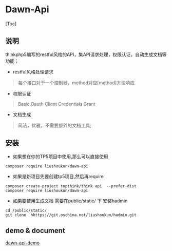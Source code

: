 Dawn-Api 
===============

[Toc]

## 说明
thinkphp5编写的restful风格的API，集API请求处理，权限认证，自动生成文档等功能；

 - restful风格处理请求
 > 每个接口对于一个控制器，method对应[method]方法响应

 - 权限认证
 > Basic,Oauth Client Credentials Grant
 
 - 文档生成
 > 简洁，优雅，不需要额外的文档工具;
 
 
## 安装
- 如果想在你的TP5项目中使用,那么可以直接使用
```
composer require liushoukun/dawn-api
```
- 如果是新项目先要创建tp5项目,然后再require

```
composer create-project topthink/think api  --prefer-dist
composer require liushoukun/dawn-api
```
- 如果要使用生成文档 需要在public/static/ 下 安装hadmin
```
cd /public/static/
git clone  hhttps://git.oschina.net/liushoukun/hadmin.git
```


## demo & document
 [dawn-api-demo](http://git.oschina.net/liushoukun/restfulapi-tp5)
